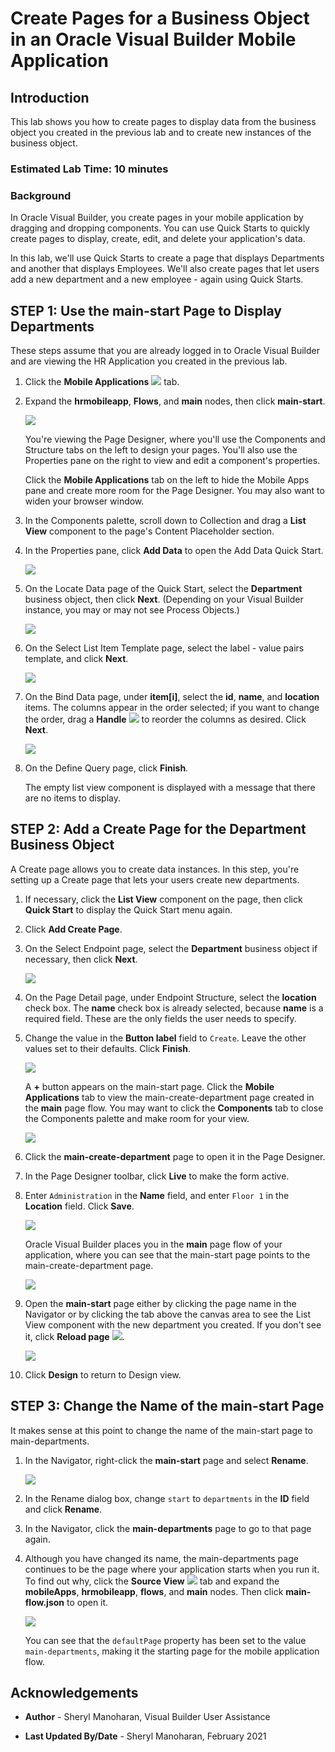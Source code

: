 # Create Pages for a Business Object in an Oracle Visual Builder Mobile Application

## Introduction

This lab shows you how to create pages to display data from the business object you created in the previous lab and to create new instances of the business object.

### Estimated Lab Time:  10 minutes

### Background

In Oracle Visual Builder, you create pages in your mobile application by dragging and dropping components. You can use Quick Starts to quickly create pages to display, create, edit, and delete your application's data.

In this lab, we'll use Quick Starts to create a page that displays Departments and another that displays Employees. We'll also create pages that let users add a new department and a new employee - again using Quick Starts.


## **STEP 1**: Use the main-start Page to Display Departments

These steps assume that you are already logged in to Oracle Visual Builder and are viewing the HR Application you created in the previous lab.

1.  Click the **Mobile Applications** ![](images/vbcscp_mob_mob_icon.png) tab.
2.  Expand the **hrmobileapp**, **Flows**, and **main** nodes, then click **main-start**.

    ![](./images/vbcscp_mob_dd_s2.png)

    You're viewing the Page Designer, where you'll use the Components and Structure tabs on the left to design your pages. You'll also use the Properties pane on the right to view and edit a component's properties.

    Click the **Mobile Applications** tab on the left to hide the Mobile Apps pane and create more room for the Page Designer. You may also want to widen your browser window.

3.  In the Components palette, scroll down to Collection and drag a **List View** component to the page's Content Placeholder section.

4.  In the Properties pane, click **Add Data** to open the Add Data Quick Start.

    ![](./images/vbcscp_mob_dd_s4.png)

5.  On the Locate Data page of the Quick Start, select the **Department** business object, then click **Next**. (Depending on your Visual Builder instance, you may or may not see Process Objects.)

    ![](./images/vbcscp_mob_dd_s5.png)

6.  On the Select List Item Template page, select the label - value pairs template, and click **Next**.

    ![](./images/vbcscp_mob_dd_s6.png)

7.  On the Bind Data page, under **item\[i\]**, select the **id**, **name**, and **location** items. The columns appear in the order selected; if you want to change the order, drag a **Handle** ![](./images/vbcscp_handle_icon.png) to reorder the columns as desired. Click **Next**.

    ![](./images/vbcscp_mob_dd_s7.png)

8.  On the Define Query page, click **Finish**.  

    The empty list view component is displayed with a message that there are no items to display.


## **STEP 2**: Add a Create Page for the Department Business Object

A Create page allows you to create data instances. In this step, you're setting up a Create page that lets your users create new departments.

1.  If necessary, click the **List View** component on the page, then click **Quick Start** to display the Quick Start menu again.
2.  Click **Add Create Page**.
3.  On the Select Endpoint page, select the **Department** business object if necessary, then click **Next**.

    ![](./images/vbcscp_mob_cpd_s3.png)

4.  On the Page Detail page, under Endpoint Structure, select the **location** check box. The **name** check box is already selected, because **name** is a required field. These are the only fields the user needs to specify.
5.  Change the value in the **Button label** field to `Create`. Leave the other values set to their defaults. Click **Finish**.

    ![](./images/vbcscp_mob_cpd_s5.png)

    A **+** button appears on the main-start page. Click the **Mobile Applications** tab to view the main-create-department page created in the **main** page flow. You may want to click the **Components** tab to close the Components palette and make room for your view.

    ![](./images/vbcscp_mob_cpd_s5_result.png)

6.  Click the **main-create-department** page to open it in the Page Designer.
7.  In the Page Designer toolbar, click **Live** to make the form active.
8.  Enter `Administration` in the **Name** field, and enter `Floor 1` in the **Location** field. Click **Save**.

    ![](./images/vbcscp_mob_cpd_s8.png)

    Oracle Visual Builder places you in the **main** page flow of your application, where you can see that the main-start page points to the main-create-department page.

    ![](./images/vbcscp_mob_cpd_s8_result.png)

9.  Open the **main-start** page either by clicking the page name in the Navigator or by clicking the tab above the canvas area to see the List View component with the new department  you created. If you don't see it, click **Reload page** ![](images/vbcscp_mob_reload_icon.png).

    ![](./images/vbcscp_mob_cpd_s9.png)

10.  Click **Design** to return to Design view.

## **STEP 3**: Change the Name of the main-start Page

It makes sense at this point to change the name of the main-start page to main-departments.

1.  In the Navigator, right-click the **main-start** page and select **Rename**.

    ![](./images/vbcscp_mob_cpn_s1.png)

2.  In the Rename dialog box, change `start` to `departments` in the **ID** field and click **Rename**. 
3.  In the Navigator, click the **main-departments** page to go to that page again.
4.  Although you have changed its name, the main-departments page continues to be the page where your application starts when you run it. To find out why, click the **Source View** ![](./images/vbcscp_mob_sourceview_icon.png) tab and expand the **mobileApps**, **hrmobileapp**, **flows**, and **main** nodes. Then click **main-flow.json** to open it.

    ![](./images/vbcscp_mob_cpn_s4.png)

    You can see that the `defaultPage` property has been set to the value `main-departments`, making it the starting page for the mobile application flow.

## Acknowledgements
* **Author** - Sheryl Manoharan, Visual Builder User Assistance

* **Last Updated By/Date** - Sheryl Manoharan, February 2021
